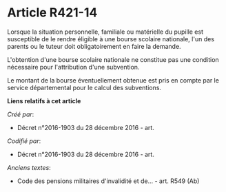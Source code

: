 # Article R421-14

Lorsque la situation personnelle, familiale ou matérielle du pupille est susceptible de le rendre éligible à une bourse
scolaire nationale, l'un des parents ou le tuteur doit obligatoirement en faire la demande.

L'obtention d'une bourse scolaire nationale ne constitue pas une condition nécessaire pour l'attribution d'une subvention.

Le montant de la bourse éventuellement obtenue est pris en compte par le service départemental pour le calcul des
subventions.

**Liens relatifs à cet article**

_Créé par_:

  - Décret n°2016-1903 du 28 décembre 2016 - art.

_Codifié par_:

  - Décret n°2016-1903 du 28 décembre 2016 - art.

_Anciens textes_:

  - Code des pensions militaires d'invalidité et de... - art. R549 (Ab)

